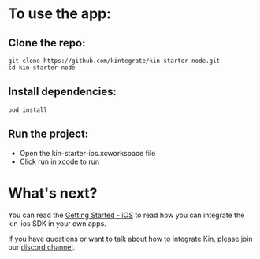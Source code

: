 # To use the app:

## Clone the repo:

```
git clone https://github.com/kintegrate/kin-starter-node.git
cd kin-starter-node
```

## Install dependencies:

`pod install`

## Run the project:

- Open the kin-starter-ios.xcworkspace file
- Click run in xcode to run

# What's next?

You can read the [Getting Started - iOS](https://kintegrate.dev/tutorials/getting-started-ios-sdk/) to read how you can integrate the kin-ios SDK in your own apps.

If you have questions or want to talk about how to integrate Kin, please join our [discord channel](https://discord.gg/kdRyUNmHDn).
